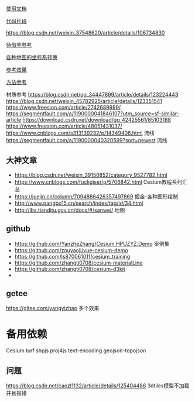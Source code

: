 [使用文档](https://panjiachen.github.io/vue-element-admin-site/zh/)

[代码片段](https://highlightjs.org/?snippet=6&style=0)


https://blog.csdn.net/weixin_37548620/article/details/106734830

[待借鉴参考](https://blog.csdn.net/weixin_39150852/article/details/124126031)


[各种地图的坐标系转换](https://www.npmjs.com/package/gcoord)

[参考效果](https://blog.csdn.net/weixin_45782925/article/details/123269490)

[方法参考](https://www.jianshu.com/nb/35513242)

材质参考
https://blog.csdn.net/qq_34447899/article/details/123224443
https://blog.csdn.net/weixin_45782925/article/details/123351541
https://www.freesion.com/article/2742689999/
https://segmentfault.com/a/1190000041846107?utm_source=sf-similar-article
https://download.csdn.net/download/qq_42425561/85103188
https://www.freesion.com/article/48051431037/
https://www.cnblogs.com/s313139232/p/14349406.html  流线
https://segmentfault.com/a/1190000040320599?sort=newest 流线


## 大神文章

* https://blog.csdn.net/weixin_39150852/category_9527782.html
* https://www.cnblogs.com/fuckgiser/p/5706842.html  Cesium教程系列汇总 
* https://juejin.cn/column/7094886426357497869 掘金-各种图形绘制
* http://www.pangbo15.cn/search/index/tag/id/34.html
* http://lbs.tianditu.gov.cn/docs/#/sanwei/ 地图

## github
* https://github.com/YanzheZhang/Cesium.HPUZYZ.Demo 案例集
* https://github.com/zouyaoji/vue-cesium-demo
* https://github.com/ls870061011/cesium_training
* https://github.com/zhangti0708/cesium-materialLine
* https://github.com/zhangti0708/cesium-d3kit
* 

## getee
https://gitee.com/yangyizhao  多个效果

# 备用依赖
Cesium
turf
shpjs
proj4js
text-encoding
geojson-topojson

## 问题
https://blog.csdn.net/caozl1132/article/details/125404486 3dtiles模型不加载 并且报错
